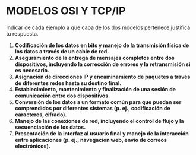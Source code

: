 __MODELOS OSI Y TCP/IP__
=
Indicar de cada ejemplo a que capa de los dos modelos pertenece,justifica tu respuesta.
1. __Codificación de los datos en bits y manejo de la transmisión física de los datos a través de un cable de red.__
2. __Aseguramiento de la entrega de mensajes completos entre dos dispositivos, incluyendo la corrección de errores y la retransmisión si es necesario.__
3. __Asignación de direcciones IP y encaminamiento de paquetes a través de diferentes redes hasta su destino final.__
4. __Establecimiento, mantenimiento y finalización de una sesión de comunicación entre dos dispositivos.__
5. __Conversión de los datos a un formato común para que puedan ser comprendidos por diferentes sistemas (p. ej., codificación de caracteres, cifrado).__
6. __Manejo de las conexiones de red, incluyendo el control de flujo y la secuenciación de los datos.__
7. __Presentación de la interfaz al usuario final y manejo de la interacción entre aplicaciones (p. ej., navegación web, envío de correos electrónicos).__
